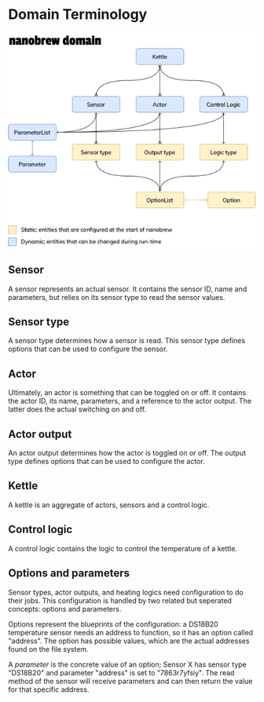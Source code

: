 # Domain Terminology

![Domain](terminology/domain.png "The nanobrew domain")

## Sensor

A sensor represents an actual sensor. It contains the sensor ID, name and
parameters, but relies on its sensor type to read the sensor values.

## Sensor type

A sensor type determines how a sensor is read. This sensor type defines
options that can be used to configure the sensor.

## Actor

Ultimately, an actor is something that can be toggled on or off. It contains
the actor ID, its name, parameters, and a reference to the actor output. The
latter does the actual switching on and off.

## Actor output

An actor output determines how the actor is toggled on or off. The output
type defines options that can be used to configure the actor.

## Kettle

A kettle is an aggregate of actors, sensors and a control logic.

## Control logic

A control logic contains the logic to control the temperature of a kettle.

## Options and parameters

Sensor types, actor outputs, and heating logics need configuration to do
their jobs. This configuration is handled by two related but seperated
concepts: options and parameters.

Options represent the blueprints of the configuration: a DS18B20 temperature
sensor needs an address to function, so it has an option called "address".
The option has possible values, which are the actual addresses found on the
file system.

A *parameter* is the concrete value of an option; Sensor X has sensor type
"DS18B20" and parameter "address" is set to "7863r7yfsiy". The read method
of the sensor will receive parameters and can then return the value for that
specific address.